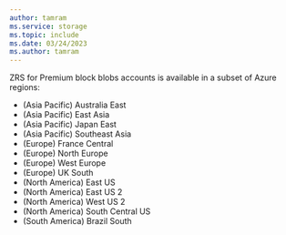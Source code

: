 ```yaml
---
author: tamram
ms.service: storage
ms.topic: include
ms.date: 03/24/2023
ms.author: tamram
---
```


ZRS for Premium block blobs accounts is available in a subset of Azure regions:

- (Asia Pacific) Australia East
- (Asia Pacific) East Asia
- (Asia Pacific) Japan East
- (Asia Pacific) Southeast Asia
- (Europe) France Central
- (Europe) North Europe
- (Europe) West Europe
- (Europe) UK South
- (North America) East US
- (North America) East US 2
- (North America) West US 2
- (North America) South Central US
- (South America) Brazil South
